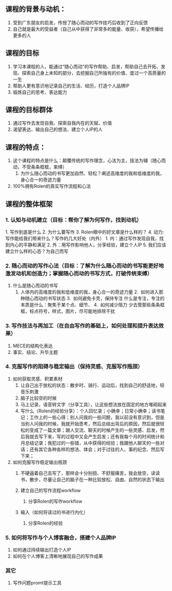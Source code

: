 


## 课程的背景与动机：

1. 受到广东朋友的启发，传授了随心而动的写作技巧后收到了正向反馈
2. 自己就是最大的受益者（自己从中获得了非常多的能量、收获），希望传播给更多的人

## 课程的目标

1. 学习本课程的人，能通过“随心而动”的写作帮助、启发，帮助自己去开拓、发现、探索自己身上未知的部分，去挖掘自己所独有的价值、度过一个高质量的一生
2. 帮助人更有意识地记录自己的生活、经历，打造个人品牌IP
3. 锻炼自己的思考、表达能力

## 课程的目标群体

1. 通过写作去发现自我、探索自我内在的天赋、价值
2. 渴望表达、输出自己的想法、建立个人IP的人
## 课程的特点：

1. 这个课程的特点是什么：颠覆传统的写作理念，心法为主，技法为辅（随心而动，不受条条框框，束缚）
	1. 为什么随心而动的书写更加自然、轻松？阐述高维度的我和低维度的我，身心合一的奇迹力量
2. 100%拥有Rolen的真实写作流程和心法

## 课程的整体框架

### 1. 认知与动机建立（目标：帮你了解为何写作，找到动机）

1. 写作到底是什么
2. 为什么要写作
3. Rolen眼中的好文章是什么样的？
4. 动力: 写作能给我们带来什么？写作的几大好处（内外）
	1. 内：通过写作发现自我，找到内心的平静和满足
	2. 外：用写作影响他人，分享经验，建立个人IP
5. 我们应该建立什么样的心态？为自己而写

### 2. 随心而动的写作心法（目标：了解为什么随心而动的书写能更好地激发动机和创造力；掌握随心而动的书写方式，打破传统束缚）

1. 什么是随心而动的书写
	1. 人体内的高维度的我和低维度的我，身心合一的奇迹力量
2.  如何进入那种随心而动的书写状态
3.  如何避免卡壳，保持专注
	什么是专注，专注的本质是什么：聚焦于某个点、细节、
4.  如何减少阻力
	少去管那些条条框框，标点符号，样式，图片，尽可能地排除干扰
	
### 3. 写作技法与再加工（在自由写作的基础上，如何处理和提升表达效果）

1. MECE的结构化表达
2. 事实、结论、升华主题
### 4. 克服写作的阻碍与稳定输出（保持灵感、克服写作瓶颈）

1. 如何获取灵感、积累素材
	1. 让自己出于放松的状态：散步时、骑行、运动后，找到自己的舒适地，轻音乐刺激
	2. 脑子比较空的时候
	3. 马上记录，语音转文字（分享工具），让这些想法放在固定的地方堆砌起来
	4. 写什么（Rolen的经验分享）：个人回忆录；小确幸；日常小确幸；读书笔记；工作上的一些心得；别人问我的一些问题，我以前没有意识到，但是当别人问我的时候，我就开始思考，然后总结出背后的原因，然后就很轻松的变成了一篇文章；跟人交流、聊天的时候产生的一些灵感、启发，然后我就去写下来，写的过程中又会产生启发；还有我每个月的时间统计和月总结记录；我犯过的一些错，从中获得的经验；我跟他人聊天的一些对话；还有其它各种各样的想法、体会；对于过往的人、事的纪念、然后写下来；
2. 如何克服写作稳定输出瓶颈
	1. 不硬逼着自己去写了，那样会十分别扭、不舒服痛苦，我会放空，读读书，散步，尽量让自己的脑子在一种比较放松、自由、自然的状态下输出
	2. 建立自己的写作流程workflow
		1. 分享Rolen的写作workflow

	3. 输入（如何将读过的书进行内化）
		1. 分享Rolen的经验

### 5. 如何将写作与个人博客融合，搭建个人品牌IP
1. 如何通过持续输出打造个人IP
2. 如何在个人博客上清晰地展现自己的写作成果
### 其它
1. 写作问题promt提示工具